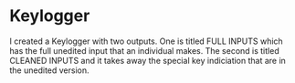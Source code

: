 # Keylogger
I created a Keylogger with two outputs. One is titled FULL INPUTS which has the full unedited input that an individual makes.
The second is titled CLEANED INPUTS and it takes away the special key indiciation that are in the unedited version.
